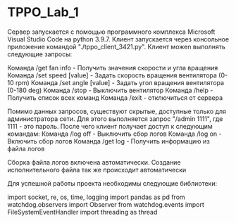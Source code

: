 # TPPO_Lab_1

Сервер запускается с помощью программного комплекса Microsoft Visual Studio Code на python 3.9.7. Клиент запускается через консольное приложение командой "./tppo_client_3421.py".
Клиент можеn выполнять следующие запросы:

Команда /get fan info - Получить значения скорости и угла вращения
Команда /set speed [value] - Задать скорость вращения вентилятора (0-10 rpm) 
Команда /set angle [value] - Задать угол вращения вентилятора (0-180 deg) 
Команда /stop - Выключить вентилятор 
Команда /help - Получить список всех команд
Команда /exit - отключиться от сервера

Помимо данных запросов, существуют скрытые, доступные только для администратора сети.
Для этого выполняется запрос "/admin 1111", где 1111 - это пароль.  После чего клиент получает доступ к следующим командам:
Команда /log off - Выключить сбор логов
Команда /log on - Включить сбор логов
Команда /get log - Получить информацию из файла логов

Сборка файла логов включена автоматически. Создание исполнительного файла так же происходит автоматически

Для успешной работы проекта необходимы следующие библиотеки:

import socket, re, os, time, logging
import pandas as pd
from watchdog.observers import Observer
from watchdog.events import FileSystemEventHandler
import threading as thread
